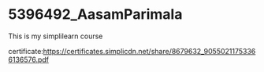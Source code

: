 # 5396492_AasamParimala

This is my simplilearn course

certificate:https://certificates.simplicdn.net/share/8679632_90550211753366136576.pdf